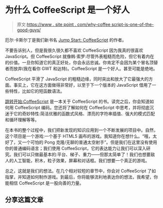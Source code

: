 # 为什么 CoffeeScript 是一个好人

> 原文:[https://www . site point . com/why-coffee script-is-one-of-the-good-guys/](https://www.sitepoint.com/why-coffeescript-is-one-of-the-good-guys/)

厄尔·卡斯尔丁是我们新书名 [Jump Start: CoffeeScript](https://www.sitepoint.com/blog/) 的作者。

不要告诉别人，但是我很久很久都不喜欢 CoffeeScript 因为我真的很喜欢 JavaScript。但 CoffeeScript 就像韩·索罗:尽管外表粗糙而危险，但它有着内在的价值。一旦你知道它的真正好处，你会永远忠诚。你肯定不会因为某个冒名顶替者而放弃(我在看你 GWT 和达特)。CoffeeScript 是一个好人。甚至可能是绝地。

CoffeeScript 平滑了 JavaScript 的粗糙边缘，同时突出和放大了它最强大的方面。事实上，它在这方面做得非常好，以至于下一个版本的 JavaScript 借用了一些特性，比如它的短函数语法。

[跳转开始:CoffeeScript](https://www.sitepoint.com/blog/) 是一本关于 CoffeeScript 的书。读完之后，你会知道如何用 CoffeeScript 编码。您还将了解如何在 CoffeeScript 中思考，并将彻底沉迷于它的奇妙特性:简洁优雅的函数式风格、漂亮的字符串插值、强大的模式匹配和循环理解等等。

在本书的整个过程中，我们把新发现的知识应用到一个不断发展的项目中。自然，这个项目是一个游戏:一个基于 HTML5 画布的游戏。我知道你在想什么。“哦，太好了，又一个可怕的 Pong 克隆/无聊的普通太空射手”。但是我们在这里没有使用你的普通编码语言；我们使用 CoffeeScript，它的表达能力让我们可以深入研究。我们可以只做最基本的:平台、梯子、重力——但那太简单了！我们也想要敌人的人工智能，积木，粒子效果，屏幕和对话框。我们想要一个真正的游戏。

总之，这就是我们的想法。在几个相对较短的章节中，你会对 CoffeeScript 了如指掌，并知道如何制作游戏。到最后，你将能够流利地表达你的想法，我希望，你能相信 CoffeeScript 是一股向善的力量。

## 分享这篇文章